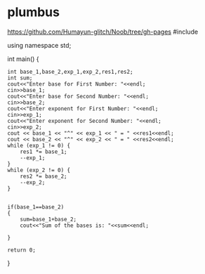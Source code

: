 # plumbus
https://github.com/Humayun-glitch/Noob/tree/gh-pages
#include <iostream>

using namespace std;


int main() 
{
	
	int base_1,base_2,exp_1,exp_2,res1,res2;
	int sum;
	cout<<"Enter base for First Number: "<<endl;
	cin>>base_1;
	cout<<"Enter base for Second Number: "<<endl;
	cin>>base_2;
	cout<<"Enter exponent for First Number: "<<endl;
	cin>>exp_1;
	cout<<"Enter exponent for Second Number: "<<endl;
	cin>>exp_2;
	cout << base_1 << "^" << exp_1 << " = " <<res1<<endl;
	cout << base_2 << "^" << exp_2 << " = " <<res2<<endl;
	while (exp_1 != 0) {
        res1 *= base_1;
        --exp_1;
    }
    while (exp_2 != 0) {
        res2 *= base_2;
        --exp_2;
    }
    
    
	if(base_1==base_2)
	{
	    sum=base_1+base_2;
	    cout<<"Sum of the bases is: "<<sum<<endl;
	
	}
	
	return 0;
}
